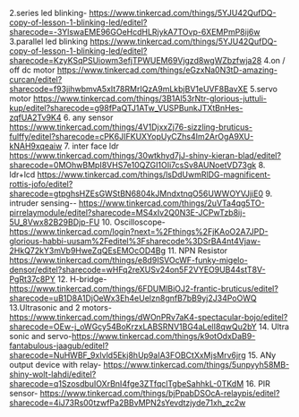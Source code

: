 
2.series led blinking- https://www.tinkercad.com/things/5YJU42QufDQ-copy-of-lesson-1-blinking-led/editel?sharecode=-3YlswaEME96GOeHcdHLRjykA7TOvp-6XEMPmP8ij6w
3.parallel led blinking  https://www.tinkercad.com/things/5YJU42QufDQ-copy-of-lesson-1-blinking-led/editel?sharecode=KzyKSqPSUiowm3efjTPWUEM69Vjgzd8wgWZbzfwja28
4.on / off dc motor https://www.tinkercad.com/things/eGzxNa0N3tD-amazing-curcan/editel?sharecode=f93jihwbmvA5xIt78RMrIQzA9mLkbjBV1eUVF8BavXE
5.servo motor https://www.tinkercad.com/things/3B1Al53rNtr-glorious-juttuli-kup/editel?sharecode=g98fPaQTJ1ATw_VUSPBunkJTXtBnHes-zqfUA2Tv9K4
6. any sensor https://www.tinkercad.com/things/4V1DjxxZj76-sizzling-bruticus-fulffy/editel?sharecode=cPK6JIFKUXYopUyCZhs4Im2ArOgA9XU-kNAH9xqeaiw
7. inter face ldr https://www.tinkercad.com/things/30wtkhyd7jJ-shiny-kieran-blad/editel?sharecode=0MOhwBMpI8VHS7e10QZGI1OIi7csSv8AUNoetVD73gk
8. ldr+lcd https://www.tinkercad.com/things/lsDdUwmRlDG-magnificent-rottis-jofo/editel?sharecode=gtpghsHZEsGWStBN6804kJMndxtnqO56UWWOYVJjiE0
9. intruder sensing-- https://www.tinkercad.com/things/2uVTa4qg5TO-pirrelaymodule/editel?sharecode=MS4xIv2Q0N3E-JCPwTzb8ij-5U_8Vwx82B29BDjp-FU
10. Oscilloscope- https://www.tinkercad.com/login?next=%2Fthings%2FjKAoO2A7JPD-glorious-habbi-uusam%2Feditel%3Fsharecode%3DSrBA4nt4Vjaw-2HkQ72kY3mVb9HweZqQEsEMOcOD4Bg
11. NPN Resistor https://www.tinkercad.com/things/e8d9ISVOcWF-funky-migelo-densor/editel?sharecode=wHFq2reXUSv24on5F2VYEO9UB44stT8V-PgRt37c8PY
12. H-bridge- https://www.tinkercad.com/things/6FDUMlBiOJ2-frantic-bruticus/editel?sharecode=uB1D8A1DjOeWx3Eh4eUelzn8gnfB7bB9yj2J34PoOWQ
13.Ultrasonic and 2 motors- https://www.tinkercad.com/things/dWOnPRv7aK4-spectacular-bojo/editel?sharecode=OEw-j_oWGcy54BoKrzxLABSRNV1BG4aLelI8qwQu2bY
14. Ultra sonic and servo-https://www.tinkercad.com/things/k9otOdxDaB9-fantabulous-jaagub/editel?sharecode=NuHWBF_9xIvld5Ekj8hUp9aIA3FOBCtXxMjsMrv6jrg
15. ANy output device with relay- https://www.tinkercad.com/things/5unpyyh58MB-shiny-wolt-lahdi/editel?sharecode=q1SzosdbuIOXrBnI4fge3ZTfqclTgbeSahhkL-0TKdM
16. PIR sensor- https://www.tinkercad.com/things/bjPpabDSOcA-relaypis/editel?sharecode=4iJ73Rs00tzwfPa2BBvMPN2sYevdtzjyde71xh_zc2w
